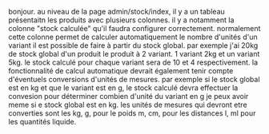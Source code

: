 bonjour. au niveau de la page admin/stock/index, il y a un tableau présentaitn les produits avec plusieurs colonnes. il y a notamment la colonne "stock calculée" qu'il faudra configurer correctement. normalement cette colonne permet de calculer automatiquement le nombre d'unités d'un variant il est possible de faire à partir du stock global. par exemple j'ai 20kg de stock global d'un produit le produit à 2 variant. 1 variant 2kg et un variant 5kg. le stock calculé pour chaque variant sera de 10 et 4 respectivement. la fonctionnalité de calcul automatique devrait également tenir compte d'éventuels conversions d'unités de mesures. par exemple si le stock global est en kg et que le variant est en g, le stock calculé devra effectuer la convesion pour déterminer combien d'unité du variant en g je peux avoir meme si e stock global est en kg. les unités de mesures qui devront etre converties sont les kg, g, pour le poids m, cm, pour les distances l, ml pour les quantités liquide.
